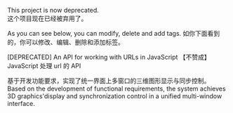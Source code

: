 This project is now deprecated.  
这个项目现在已经被弃用了。

As you can see below, you can modify, delete and add tags. 
如你下面看到的，你可以修改、编辑、删除和添加标签。

\[DEPRECATED] An API for working with URLs in JavaScript 
【不赞成】JavaScript 处理 url 的 API

基于开发功能要求，实现了统一界面上多窗口的三维图形显示与同步控制。  
Based on the development of functional requirements, the system achieves 3D graphics'display and synchronization control in a unified multi-window interface. 
